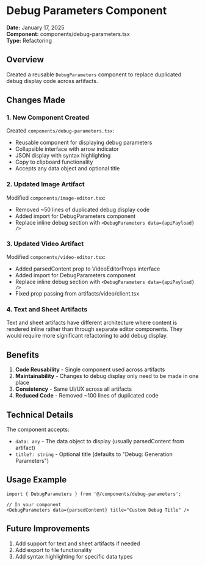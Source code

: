 # Debug Parameters Component

**Date:** January 17, 2025  
**Component:** components/debug-parameters.tsx  
**Type:** Refactoring

## Overview

Created a reusable `DebugParameters` component to replace duplicated debug display code across artifacts.

## Changes Made

### 1. New Component Created

Created `components/debug-parameters.tsx`:
- Reusable component for displaying debug parameters
- Collapsible interface with arrow indicator
- JSON display with syntax highlighting
- Copy to clipboard functionality
- Accepts any data object and optional title

### 2. Updated Image Artifact

Modified `components/image-editor.tsx`:
- Removed ~50 lines of duplicated debug display code
- Added import for DebugParameters component
- Replace inline debug section with `<DebugParameters data={apiPayload} />`

### 3. Updated Video Artifact

Modified `components/video-editor.tsx`:
- Added parsedContent prop to VideoEditorProps interface
- Added import for DebugParameters component
- Replace inline debug section with `<DebugParameters data={apiPayload} />`
- Fixed prop passing from artifacts/video/client.tsx

### 4. Text and Sheet Artifacts

Text and sheet artifacts have different architecture where content is rendered inline rather than through separate editor components. They would require more significant refactoring to add debug display.

## Benefits

1. **Code Reusability** - Single component used across artifacts
2. **Maintainability** - Changes to debug display only need to be made in one place
3. **Consistency** - Same UI/UX across all artifacts
4. **Reduced Code** - Removed ~100 lines of duplicated code

## Technical Details

The component accepts:
- `data: any` - The data object to display (usually parsedContent from artifact)
- `title?: string` - Optional title (defaults to "Debug: Generation Parameters")

## Usage Example

```tsx
import { DebugParameters } from '@/components/debug-parameters';

// In your component
<DebugParameters data={parsedContent} title="Custom Debug Title" />
```

## Future Improvements

1. Add support for text and sheet artifacts if needed
2. Add export to file functionality
3. Add syntax highlighting for specific data types 